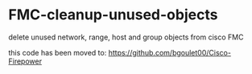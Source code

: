 # FMC-cleanup-unused-objects
delete unused network, range, host and group objects from cisco FMC

this code has been moved to:
https://github.com/bgoulet00/Cisco-Firepower
